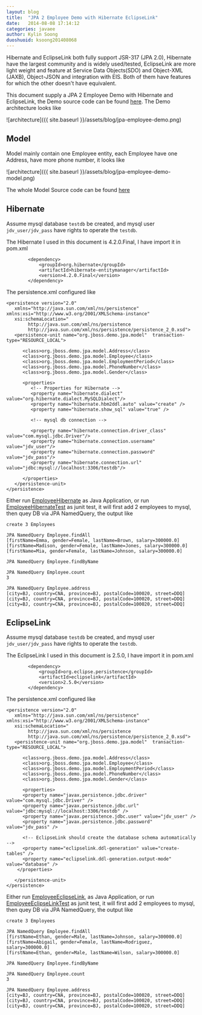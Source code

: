 ```yaml
---
layout: blog
title:  "JPA 2 Employee Demo with Hibernate EclipseLink"
date:   2014-08-08 17:14:12
categories: javaee
author: Kylin Soong
duoshuoid: ksoong201408068
---
```


Hibernate and EclipseLink both fully support JSR-317 (JPA 2.0), Hibernate have the largest community and is widely used/tested, EclipseLink are more light weight and feature at Service Data Objects(SDO) and Object-XML (JAXB), Object-JSON and integration with EIS. Both of them have features for which the other doesn't have equivalent.

This document supply a JPA 2 Employee Demo with Hibernate and EclipseLink, the Demo source code can be found [here](https://github.com/kylinsoong/JPA/tree/master/employee). The Demo architecture looks like

![architecture]({{ site.baseurl }}/assets/blog/jpa-employee-demo.png)

## Model

Model mainly contain one Employee entity, each Employee have one Address, have more phone number, it looks like

![architecture]({{ site.baseurl }}/assets/blog/jpa-employee-demo-model.png)

The whole Model Source code can be found [here](https://github.com/kylinsoong/JPA/tree/master/employee/model)

## Hibernate

Assume mysql database `testdb` be created, and mysql user `jdv_user/jdv_pass` have rights to operate the `testdb`.

The Hibernate I used in this document is 4.2.0.Final, I have import it in pom.xml

~~~
		<dependency>
			<groupId>org.hibernate</groupId>
			<artifactId>hibernate-entitymanager</artifactId>
			<version>4.2.0.Final</version>
		</dependency>
~~~ 

The persistence.xml configured like

~~~
<persistence version="2.0"
   xmlns="http://java.sun.com/xml/ns/persistence" xmlns:xsi="http://www.w3.org/2001/XMLSchema-instance"
   xsi:schemaLocation="
        http://java.sun.com/xml/ns/persistence
        http://java.sun.com/xml/ns/persistence/persistence_2_0.xsd">
   <persistence-unit name="org.jboss.demo.jpa.model"  transaction-type="RESOURCE_LOCAL">
   	  
      <class>org.jboss.demo.jpa.model.Address</class>
      <class>org.jboss.demo.jpa.model.Employee</class>
      <class>org.jboss.demo.jpa.model.EmploymentPeriod</class>
      <class>org.jboss.demo.jpa.model.PhoneNumber</class>
      <class>org.jboss.demo.jpa.model.Gender</class>
      
      <properties>
         <!-- Properties for Hibernate -->
         <property name="hibernate.dialect" value="org.hibernate.dialect.MySQLDialect"/>      
         <property name="hibernate.hbm2ddl.auto" value="create" />
         <property name="hibernate.show_sql" value="true" />
         
         <!-- mysql db connection -->
         
         <property name="hibernate.connection.driver_class" value="com.mysql.jdbc.Driver"/>
         <property name="hibernate.connection.username" value="jdv_user"/>
         <property name="hibernate.connection.password" value="jdv_pass"/>
         <property name="hibernate.connection.url" value="jdbc:mysql://localhost:3306/testdb"/>

      </properties>
   </persistence-unit>
</persistence>
~~~

Either run [EmployeeHibernate](https://github.com/kylinsoong/JPA/blob/master/employee/hibernate/src/main/java/org/jboss/demo/jpa/hibernate/EmployeeHibernate.java) as Java Application, or run [EmployeeHibernateTest](https://github.com/kylinsoong/JPA/blob/master/employee/hibernate/src/test/java/org/jboss/demo/jpa/hibernate/EmployeeHibernateTest.java) as junit test, it will first add 2 employees to mysql, then quey DB via JPA NamedQuery, the output like

~~~
create 3 Employees

JPA NamedQuery Employee.findAll
[firstName=Emma, gender=Female, lastName=Brown, salary=300000.0]
[firstName=Madison, gender=Female, lastName=Jones, salary=300000.0]
[firstName=Mia, gender=Female, lastName=Johnson, salary=300000.0]

JPA NamedQuery Employee.findByName

JPA NamedQuery Employee.count
3

JPA NamedQuery Employee.address
[city=BJ, country=CNA, province=BJ, postalCode=100020, street=DDQ]
[city=BJ, country=CNA, province=BJ, postalCode=100020, street=DDQ]
[city=BJ, country=CNA, province=BJ, postalCode=100020, street=DDQ]
~~~

## EclipseLink

Assume mysql database `testdb` be created, and mysql user `jdv_user/jdv_pass` have rights to operate the `testdb`.

The EclipseLink I used in this document is 2.5.0, I have import it in pom.xml

~~~
		<dependency>
			<groupId>org.eclipse.persistence</groupId>
			<artifactId>eclipselink</artifactId>
			<version>2.5.0</version>
		</dependency>
~~~

The persistence.xml configured like

~~~
<persistence version="2.0"
   xmlns="http://java.sun.com/xml/ns/persistence" xmlns:xsi="http://www.w3.org/2001/XMLSchema-instance"
   xsi:schemaLocation="
        http://java.sun.com/xml/ns/persistence
        http://java.sun.com/xml/ns/persistence/persistence_2_0.xsd">
   <persistence-unit name="org.jboss.demo.jpa.model"  transaction-type="RESOURCE_LOCAL">
   	  
      <class>org.jboss.demo.jpa.model.Address</class>
      <class>org.jboss.demo.jpa.model.Employee</class>
      <class>org.jboss.demo.jpa.model.EmploymentPeriod</class>
      <class>org.jboss.demo.jpa.model.PhoneNumber</class>
      <class>org.jboss.demo.jpa.model.Gender</class>
      
      <properties>
      <property name="javax.persistence.jdbc.driver" value="com.mysql.jdbc.Driver" />
      <property name="javax.persistence.jdbc.url" value="jdbc:mysql://localhost:3306/testdb" />
      <property name="javax.persistence.jdbc.user" value="jdv_user" />
      <property name="javax.persistence.jdbc.password" value="jdv_pass" />

      <!-- EclipseLink should create the database schema automatically -->
      <property name="eclipselink.ddl-generation" value="create-tables" />
      <property name="eclipselink.ddl-generation.output-mode" value="database" />
    </properties>
      
   </persistence-unit>
</persistence>
~~~

Either run [EmployeeEclipseLink](https://github.com/kylinsoong/JPA/blob/master/employee/eclipselink/src/main/java/org/jboss/demo/jpa/eclipselink/EmployeeEclipseLink.java), as Java Application, or run [EmployeeEclipseLinkTest](https://github.com/kylinsoong/JPA/blob/master/employee/eclipselink/src/test/java/org/jboss/demo/jpa/eclipselink/EmployeeEclipseLinkTest.java) as junit test, it will first add 2 employees to mysql, then quey DB via JPA NamedQuery, the output like

~~~
create 3 Employees

JPA NamedQuery Employee.findAll
[firstName=Ethan, gender=Male, lastName=Johnson, salary=300000.0]
[firstName=Abigail, gender=Female, lastName=Rodriguez, salary=300000.0]
[firstName=Ethan, gender=Male, lastName=Wilson, salary=300000.0]

JPA NamedQuery Employee.findByName

JPA NamedQuery Employee.count
3

JPA NamedQuery Employee.address
[city=BJ, country=CNA, province=BJ, postalCode=100020, street=DDQ]
[city=BJ, country=CNA, province=BJ, postalCode=100020, street=DDQ]
[city=BJ, country=CNA, province=BJ, postalCode=100020, street=DDQ]
~~~
